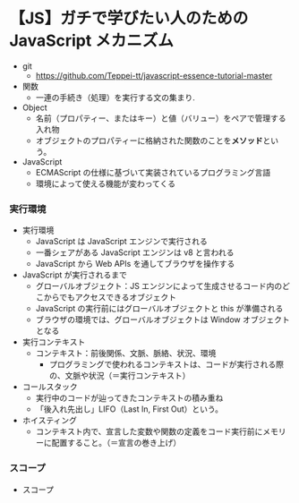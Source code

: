 # 【JS】ガチで学びたい人のための JavaScript メカニズム

- git
  - https://github.com/Teppei-tt/javascript-essence-tutorial-master
- 関数
  - 一連の手続き（処理）を実行する文の集まり.
- Object
  - 名前（プロパティー、またはキー）と値（バリュー）をペアで管理する入れ物
  - オブジェクトのプロパティーに格納された関数のことを**メソッド**という。
- JavaScript
  - ECMAScript の仕様に基づいて実装されているプログラミング言語
  - 環境によって使える機能が変わってくる

### 実行環境

- 実行環境
  - JavaScript は JavaScript エンジンで実行される
  - 一番シェアがある JavaScript エンジンは v8 と言われる
  - JavaScript から Web APIs を通してブラウザを操作する
- JavaScript が実行されるまで
  - グローバルオブジェクト：JS エンジンによって生成させるコード内のどこからでもアクセスできるオブジェクト
  - JavaScript の実行前にはグローバルオブジェクトと this が準備される
  - ブラウザの環境では、グローバルオブジェクトは Window オブジェクトとなる
- 実行コンテキスト
  - コンテキスト：前後関係、文脈、脈絡、状況、環境
    - プログラミングで使われるコンテキストは、コードが実行される際の、文脈や状況（＝実行コンテキスト）
- コールスタック
  - 実行中のコードが辿ってきたコンテキストの積み重ね
  - 「後入れ先出し」LIFO（Last In, First Out）という。
- ホイスティング
  - コンテキスト内で、宣言した変数や関数の定義をコード実行前にメモリーに配置すること。（＝宣言の巻き上げ）

### スコープ

- スコープ
